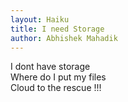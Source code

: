 ```yaml
---
layout: Haiku
title: I need Storage
author: Abhishek Mahadik
---
```


I dont have storage<br>
Where do I put my files<br>
Cloud to the rescue !!!<br>

